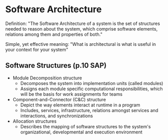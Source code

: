 # Software Architecture
Definition: "The Software Architecture of a system is the set of structures needed to reason about the system, which comprise software elements, relations among them and properties of both."

Simple, yet effective meaning: "What is architectural is what is useful in your context for your system"

## Software Structures (p.10 SAP)

- Module Decomposition structure
	- Decomposes the system into implementation units (called modules)
	- Assigns each module specific computational responsibilities, which will be the basis for work assignments for teams
- Component-and-Connector (C&C) structure
	- Depict the way elements interact at runtime in a program
	- Includes, services, infrastructure, relations amongst services and interactions, and synchronizations
- Allocation structures
	- Describes the mapping of software structures to the system's organizational, developmental and execution environment
